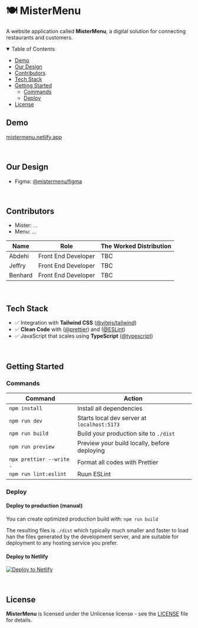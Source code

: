 # 🍽️ MisterMenu

A website application called **MisterMenu**, a digital solution for connecting restaurants and customers.

<details open>
<summary> Table of Contents </summary>

- [Demo](#demo)
- [Our Design](#our-design)
- [Contributors](#contributors)
- [Tech Stack](#tech-stack)
- [Getting Started](#getting-started)
  - [Commands](#commands)
  - [Deploy](#deploy)
- [License](#license)

</details>

## Demo

[mistermenu.netlify.app](https://mistermenu.netlify.app)

<br>

## Our Design

- Figma: [@mistermenu/figma](https://www.figma.com/file/2SdSvMCEHYpdLNhveIYgjd/mistermenu?t=uede3SWDEUa5vYJL-0)

<br>

## Contributors

- Mister: ...
- Menu: ...

| Name    | Role                | The Worked Distribution |
| ------- | ------------------- | ----------------------- |
| Abdehi  | Front End Developer | TBC                     |
| Jeffry  | Front End Developer | TBC                     |
| Benhard | Front End Developer | TBC                     |

<br>

## Tech Stack

- ✅ Integration with **Tailwind CSS** ([@vitejs/tailwind](https://tailwindcss.com/docs/guides/vite))
- ✅ **Clean Code** with ([@prettier](https://prettier.io/docs/en/install.html)) and ([@ESLint](https://eslint.org/))
- ✅ JavaScript that scales using **TypeScript** ([@typescript](https://www.typescriptlang.org/docs/handbook/intro.html))

<br>

## Getting Started

### Commands

| Command                  | Action                                       |
| ------------------------ | -------------------------------------------- |
| `npm install`            | Install all dependencies                     |
| `npm run dev`            | Starts local dev server at `localhost:5173`  |
| `npm run build`          | Build your production site to `./dist`       |
| `npm run preview`        | Preview your build locally, before deploying |
| `npx prettier --write .` | Format all codes with Prettier               |
| `npm run lint:eslint`    | Ruun ESLint                                  |

### Deploy

#### Deploy to production (manual)

You can create optimized production build with:
`npm run build`

The resulting files is `./dist` which typically much smaller and faster to load han the files generated by the development server, and are suitable for deployment to any hosting service you prefer.

#### Deploy to Netlify

[![Deploy to Netlify](https://www.netlify.com/img/deploy/button.svg)](https://app.netlify.com/start/deploy?repository=https://github.com/mistermenu/mistermenu)

<br>

## License

**MisterMenu** is licensed under the Unlicense license - see the [LICENSE](https://github.com/mistermenu/mistermenu/blob/main/LICENSE) file for details.
